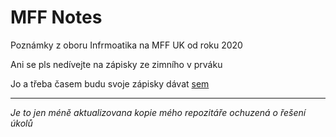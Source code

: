 # MFF Notes

Poznámky z oboru Infrmoatika na MFF UK od roku 2020

Ani se pls nedívejte na zápisky ze zimního v prváku

Jo a třeba časem budu svoje zápisky dávat [sem](http://www.ms.mff.cuni.cz/~veselmi7/)

---

*Je to jen méně aktualizovana kopie mého repozitáře ochuzená o řešení úkolů*
